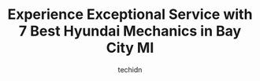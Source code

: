 ---
layout: ampstory
image: https://images.unsplash.com/photo-1627108258868-c2834cb1f250?ixlib=rb-4.0.3&ixid=MnwxMjA3fDB8MHxwaG90by1wYWdlfHx8fGVufDB8fHx8&auto=format&fit=crop&w=640&h=853&q=80
author: techidn
featured: false
description: When it comes to maintaining and repairing your vehicle in Bay City MI, USA, you deserve nothing but the best. Thats why the 7 best Hyundai Mechanic in the area are here to offer their expe
title: Experience Exceptional Service with 7 Best Hyundai Mechanics in Bay City MI
cover:
   title: Experience Exceptional Service with 7 Best Hyundai Mechanics in Bay City MI
   subtitle: Rickpate
   background: https://images.unsplash.com/photo-1627108258868-c2834cb1f250?ixlib=rb-4.0.3&ixid=MnwxMjA3fDB8MHxwaG90by1wYWdlfHx8fGVufDB8fHx8&auto=format&fit=crop&w=640&h=853&q=80

pages: 
 - layout: thirds
   top: <h1>#1 Thelen Honda</h1>
   bottom: "<p>Working with the team at Thelen Honda has been the best car buying experience Ive ever had! I had come to MI for a couple days to visit family and wanted to see about tr</p>"
   background: https://www.knot35.com/toplist/wp-content/uploads/2023/06/best-hyundai-mechanic-1-in-bay-city-mi-1685838660.jpeg
   backgroundblur: true
 - layout: thirds
   top: <h1>#2 Showcase Mitsubishi</h1>
   bottom: "<p>1242 S Euclid Ave, Bay City, MI 48706, United States</p>"
   background: https://www.knot35.com/toplist/wp-content/uploads/2023/06/best-hyundai-mechanic-2-in-bay-city-mi-1685838660.jpeg
   cta:
      link: https://www.knot35.com/toplist/experience-exceptional-service-with-7-best-hyundai-mechanics-in-bay-city-mi/
      text: Experience Exceptional Service with 7 Best Hyundai Mechanics in Bay City MI
 - layout: thirds
   top: <h1>#3 Georges Auto Repair</h1>
   bottom: "<p>820 N Euclid Ave, Bay City, MI 48706, United States</p>"
   background: https://www.knot35.com/toplist/wp-content/uploads/2023/06/best-hyundai-mechanic-3-in-bay-city-mi-1685838661.jpeg
   cta:
      link: https://www.knot35.com/toplist/experience-exceptional-service-with-7-best-hyundai-mechanics-in-bay-city-mi/
      text: Experience Exceptional Service with 7 Best Hyundai Mechanics in Bay City MI
 - layout: thirds
   top: <h1>#4 Garber Hyundai</h1>
   bottom: "<p>5450 Bay Rd #1, Saginaw, MI 48604, United States</p>"
   background: https://images.unsplash.com/photo-1613843873231-1447db182f97?ixlib=rb-4.0.3&ixid=MnwxMjA3fDB8MHxwaG90by1wYWdlfHx8fGVufDB8fHx8&auto=format&fit=crop&w=640&h=853&q=80
   cta:
      link: https://www.knot35.com/toplist/experience-exceptional-service-with-7-best-hyundai-mechanics-in-bay-city-mi/
      text: Experience Exceptional Service with 7 Best Hyundai Mechanics in Bay City MI
 - layout: thirds
   top: <h1>#5 Tri City Auto & Brake</h1>
   bottom: "<p>308 N Euclid Ave, Bay City, MI 48706, United States</p>"
   background: https://images.unsplash.com/photo-1540457036297-448b6b99e91c?ixlib=rb-4.0.3&ixid=MnwxMjA3fDB8MHxwaG90by1wYWdlfHx8fGVufDB8fHx8&auto=format&fit=crop&w=640&h=853&q=80
   cta:
      link: https://www.knot35.com/toplist/experience-exceptional-service-with-7-best-hyundai-mechanics-in-bay-city-mi/
      text: Experience Exceptional Service with 7 Best Hyundai Mechanics in Bay City MI
 - layout: thirds
   top: <h1>#6 Morgans Auto Repair</h1>
   bottom: "<p>800 Center Ave, Bay City, MI 48708, United States</p>"
   background: https://images.unsplash.com/photo-1522441815192-d9f04eb0615c?ixlib=rb-4.0.3&ixid=MnwxMjA3fDB8MHxwaG90by1wYWdlfHx8fGVufDB8fHx8&auto=format&fit=crop&w=640&h=853&q=80
   cta:
      link: https://www.knot35.com/toplist/experience-exceptional-service-with-7-best-hyundai-mechanics-in-bay-city-mi/
      text: Experience Exceptional Service with 7 Best Hyundai Mechanics in Bay City MI
 - layout: thirds
   top: <h1>#7 Hampton Auto Repair</h1>
   bottom: "<p>77 N Tuscola Rd, Bay City, MI 48708, United States</p>"
   background: https://images.unsplash.com/photo-1632260260864-caf7fde5ec36?ixlib=rb-4.0.3&ixid=MnwxMjA3fDB8MHxwaG90by1wYWdlfHx8fGVufDB8fHx8&auto=format&fit=crop&w=640&h=853&q=80
   cta:
      link: https://www.knot35.com/toplist/experience-exceptional-service-with-7-best-hyundai-mechanics-in-bay-city-mi/
      text: Experience Exceptional Service with 7 Best Hyundai Mechanics in Bay City MI
 - layout: thirds
   middle: Continue reading...
   background: https://images.unsplash.com/photo-1527067829737-402993088e6b?ixlib=rb-4.0.3&ixid=MnwxMjA3fDB8MHxwaG90by1wYWdlfHx8fGVufDB8fHx8&auto=format&fit=crop&w=640&h=853&q=80
   cta:
      link: https://www.knot35.com/toplist/experience-exceptional-service-with-7-best-hyundai-mechanics-in-bay-city-mi/
      text: Experience Exceptional Service with 7 Best Hyundai Mechanics in Bay City MI
      
---
